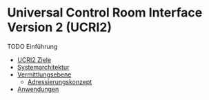 # Universal Control Room Interface Version 2 (UCRI2)

TODO Einführung

<!-- toc -->
- [UCRI2 Ziele](goals.md)
- [Systemarchitektur](architecture.md)
- [Vermittlungsebene](messaging.md)
  - [Adressierungskonzept](addressing_concept.md)
- [Anwendungen](applications.md)
<!-- tocstop -->
